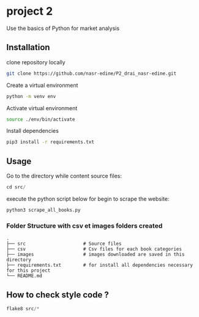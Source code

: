 # project 2
Use the basics of Python for market analysis
## Installation

clone repository locally
```bash
git clone https://github.com/nasr-edine/P2_drai_nasr-edine.git
```

Create a virtual environment
```bash
python -m venv env
```

Activate virtual environment
```bash
source ./env/bin/activate
```

Install dependencies
```bash
pip3 install -r requirements.txt
```
## Usage

Go to the directory while content source files:
```python
cd src/
```

execute the python script below for begin to scrape the website:
```python
python3 scrape_all_books.py
```
### Folder Structure with csv et images folders created

    .
    ├── src                     # Source files
    ├── csv                     # Csv files for each book categories
    ├── images                  # images downloaded are saved in this directory
    ├── requirements.txt        # for install all dependencies necessary for this project
    └── README.md

## How to check style code ?

```python
flake8 src/*
```